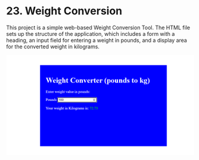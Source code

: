 # 23. Weight Conversion

This project is a simple web-based Weight Conversion Tool. The HTML file sets up the structure of the application, which includes a form with a heading, an input field for entering a weight in pounds, and a display area for the converted weight in kilograms.

![Weight Conversion Javascript](image.png)
